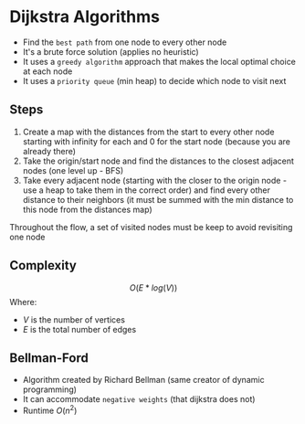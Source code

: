 # Dijkstra Algorithms

- Find the `best path` from one node to every other node
- It's a brute force solution (applies no heuristic)
- It uses a `greedy algorithm` approach that makes the local optimal choice at each node
- It uses a `priority queue` (min heap) to decide which node to visit next

## Steps

1. Create a map with the distances from the start to every other node starting with infinity for each and 0 for the start node (because you are already there)
1. Take the origin/start node and find the distances to the closest adjacent nodes (one level up - BFS)
1. Take every adjacent node (starting with the closer to the origin node - use a heap to take them in the correct order) and find every other distance to their neighbors (it must be summed with the min distance to this node from the distances map)

Throughout the flow, a set of visited nodes must be keep to avoid revisiting one node

## Complexity

$$O(E * log(V))$$
Where:

- $V$ is the number of vertices
- $E$ is the total number of edges

## Bellman-Ford

- Algorithm created by Richard Bellman (same creator of dynamic programming)
- It can accommodate `negative weights` (that dijkstra does not)
- Runtime $O(n^2)$
